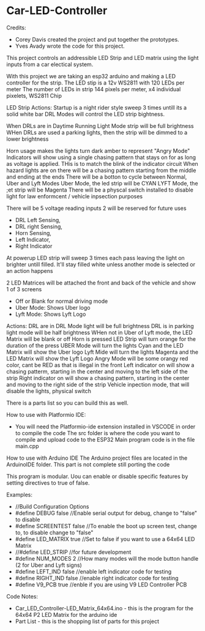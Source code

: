 ﻿# Car-LED-Controller

Credits:
  - Corey Davis created the project and put together the prototypes.
  - Yves Avady wrote the code for this project.

This project controls an addressible LED Strip and LED matrix using the light inputs from a car electical system.

With this project we are taking an esp32 arduino and making a LED controller for the strip. 
The LED stip is a 12v WS2811 with 120 LEDs per meter
The number of LEDs in strip 144 pixels per meter, x4 individual pixelets, WS2811 Chip 

LED Strip Actions:
Startup is a night rider style sweep 3 times untill its a solid white bar
DRL Modes will control the LED strip bightness.

  When DRLs are in Daytime Running Light Mode strip will be full brightness
  WHen DRLs are used a parking lights, then the strip will be dimmed to a lower brightness
  
Horn usage makes the lights turn dark amber to represent "Angry Mode"
Indicators will show using a single chasing pattern that stays on for as long as voltage is applied. THis is to match the blink of the indicator circuit
When hazard lights are on there will be a chasing pattern starting from the middle and ending at the ends
There will be a botton to cycle between Normal, Uber and Lyft Modes
Uber Mode, the led strip will be CYAN
LYFT Mode, the ;et strip will be Magenta
There will be a physcal switch installed to disable light for law enformcent / vehicle inpsection purposes

There will be 5 voltage reading inputs 2 will be reserved for future uses

  - DRL Left Sensing,
  - DRL right Sensing,
  - Horn Sensing,
  - Left Indicator,
  - Right Indicator


At powerup LED strip will sweep 3 times each pass leaving the light on brighter untill filled.
It'll stay filled white unless another mode is selected or an action happens

2 LED Matrices will be attached the front and back of the vehicle and show 1 of 3 screens
  - Off or Blank for normal driving mode
  - Uber Mode: Shows Uber logo
  - Lyft Mode: Shows Lyft Logo

Actions:
DRL are in DRL Mode light will be full brightness
DRL is in parking light mode will be half brightness
WHen not in Uber of Lyft mode, the LED Matrix will be blank or off
Horn is pressed LED Strip will turn orange for the duration of the press
UBER Mode will turn the lights Cyan and the LED Matrix will show the Uber logo
Lyft Mide will turn the lights Magenta and the LED Matrix will show the Lyft Logo
Angry Mode will be some orangy red color, cant be RED as that is illegal in the front
Left indicator on will show a chasing patterm, starting in the center and moving to the left side of the strip
Right indicator on will show a chasing pattern, starting in the center and moving to the right side of the strip
Vehicle inpection mode, that will disable the lights, physical switch

There is a parts list so you can build this as well.

How to use with Platformio IDE:
- You will need the Platformio-ide extension installed in VSCODE in order to compile the code
The src folder is where the code you want to compile and upload code to the ESP32
Main program code is in the file main.cpp

How to use with Arduino IDE
The Arduino project files are located in the ArduinoIDE folder. This part is not complete still porting the code

This program is modular. Uou can enable or disable specific features by setting directives to true of false.

Examples:
  - //Build Configuration Options
  -   #define DEBUG false       //Enable serial output for debug, change to "false" to disable
  -   #define SCREENTEST false  //To enable the boot up screen test, change to, to disable change to "false"
  -   #define LED_MATRIX true   //Set to false if you want to use a 64x64 LED Matrix
  - //#define LED_STRIP         //for future development
  -   #define NUM_MODES 2       //How many modes will the mode button handle (2 for Uber and Lyft signs)
  -   #define LEFT_IND false    //enable left indicator code for testing
  -   #define RIGHT_IND false   //enable right indicator code for testing
  -   #define V9_PCB true       //enble if you are using V9 LED Controller PCB

Code Notes:
- Car_LED_Controller-LED_Matrix_64x64.ino - this is the program for the 64x64 P2 LED Matrix for the arduino ide
- Part List - this is the shopping list of parts for this project


